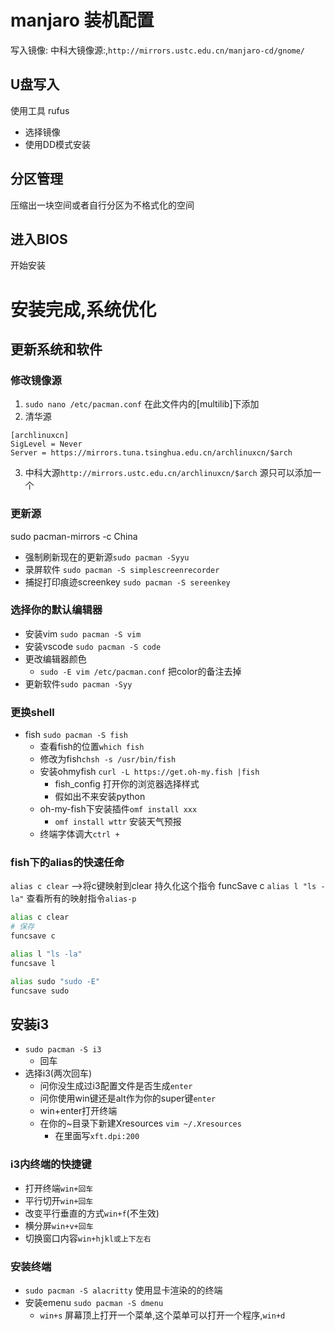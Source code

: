 
# manjaro 装机配置
写入镜像:
中科大镜像源:,`http://mirrors.ustc.edu.cn/manjaro-cd/gnome/` 

## U盘写入
使用工具 rufus
- 选择镜像
- 使用DD模式安装
## 分区管理
压缩出一块空间或者自行分区为不格式化的空间

## 进入BIOS
开始安装


# 安装完成,系统优化
## 更新系统和软件
### 修改镜像源
1. `sudo nano /etc/pacman.conf` 在此文件内的[multilib]下添加
2. 清华源
```config
[archlinuxcn]
SigLevel = Never
Server = https://mirrors.tuna.tsinghua.edu.cn/archlinuxcn/$arch
``` 
3. 中科大源`http://mirrors.ustc.edu.cn/archlinuxcn/$arch` 
源只可以添加一个
### 更新源
sudo pacman-mirrors -c China
- 强制刷新现在的更新源`sudo pacman -Syyu` 
- 录屏软件 `sudo pacman -S simplescreenrecorder`
- 捕捉打印痕迹screenkey `sudo pacman -S sereenkey` 
### 选择你的默认编辑器
- 安装vim `sudo pacman -S vim`
- 安装vscode `sudo pacman -S code` 
- 更改编辑器颜色 
  - `sudo -E vim /etc/pacman.conf` 把color的备注去掉
- 更新软件`sudo pacman -Syy` 
### 更换shell
- fish `sudo pacman -S fish` 
  - 查看fish的位置`which fish` 
  - 修改为fish`chsh -s /usr/bin/fish` 
  - 安装ohmyfish `curl -L https://get.oh-my.fish |fish` 
    - fish_config 打开你的浏览器选择样式
    - 假如出不来安装python
  - oh-my-fish下安装插件`omf install xxx` 
    - `omf install wttr` 安装天气预报
  - 终端字体调大`ctrl +` 
### fish下的alias的快速任命
`alias c clear` -->将c键映射到clear
持久化这个指令 funcSave c
`alias l "ls -la"` 
查看所有的映射指令`alias-p` 
```sh
alias c clear
# 保存
funcsave c
```

```sh
alias l "ls -la"
funcsave l
```
```sh
alias sudo "sudo -E"
funcsave sudo
```


## 安装i3
- `sudo pacman -S i3` 
  - 回车
- 选择i3(两次回车)
  - 问你没生成过i3配置文件是否生成`enter` 
  - 问你使用win键还是alt作为你的super键`enter`
  - win+enter打开终端
  - 在你的~目录下新建Xresources `vim ~/.Xresources` 
    - 在里面写`xft.dpi:200` 
### i3内终端的快捷键
- 打开终端`win+回车` 
- 平行切开`win+回车` 
- 改变平行垂直的方式`win+f`(不生效)
- 横分屏`win+v+回车`
- 切换窗口内容`win+hjkl或上下左右` 
### 安装终端

- `sudo pacman -S alacritty` 使用显卡渲染的的终端
- 安装emenu `sudo pacman -S dmenu` 
  - `win+s` 屏幕顶上打开一个菜单,这个菜单可以打开一个程序,`win+d` 
